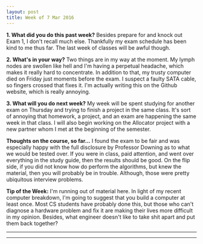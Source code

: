 ```yaml
---
layout: post
title: Week of 7 Mar 2016
---
```


**1. What did you do this past week?**
Besides prepare for and knock out Exam 1, I don't recall much else. Thankfully my exam schedule has been kind to me thus far. The last week of classes will be awful though.

**2. What's in your way?**
Two things are in my way at the moment. My lymph nodes are swollen like hell and I'm having a perpetual headache, which makes it really hard to concentrate. In addition to that, my trusty computer died on Friday just moments before the exam. I suspect a faulty SATA cable, so fingers crossed that fixes it. I'm actually writing this on the Github website, which is really annoying.

**3. What will you do next week?**
My week will be spent studying for another exam on Thursday and trying to finish a project in the same class. It's sort of annoying that homework, a project, and an exam are happening the same week in that class. I will also begin working on the Allocator project with a new partner whom I met at the beginning of the semester.

**Thoughts on the course, so far...**
I found the exam to be fair and was especially happy with the full disclosure by Professor Downing as to what we would be tested over. If you were in class, paid attention, and went over everything in the study guide, then the results should be good. On the flip side, if you did not know how do perform the algorithms, but knew the material, then you will probably be in trouble. Although, those were pretty ubiquitous interview problems.

**Tip of the Week:** 
I'm running out of material here. In light of my recent computer breakdown, I'm going to suggest that you build a computer at least once. Most CS students have probably done this, but those who can't diagnose a hardware problem and fix it are making their lives more difficult in my opinion. Besides, what engineer doesn't like to take shit apart and put them back together?

----
**** 
